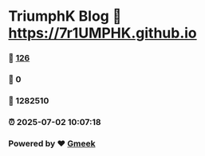 # TriumphK Blog :link: https://7r1UMPHK.github.io 
### :page_facing_up: [126](https://7r1UMPHK.github.io/tag.html) 
### :speech_balloon: 0 
### :hibiscus: 1282510 
### :alarm_clock: 2025-07-02 10:07:18 
### Powered by :heart: [Gmeek](https://github.com/Meekdai/Gmeek)
